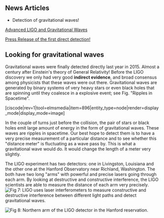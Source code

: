 ## News Articles

* Detection of gravitational waves!

<a href="http://www.newscientist.com/article/dn13579-gravitational-wave-detectors-to-get-major-upgrade.html?full=true&print=true" 
target="_blank">Advanced LIGO and Gravitational Waves</a>

<a href="https://www.ligo.caltech.edu/news/ligo20160211" target="_blank">Press Release of the first direct detection!</a>



## Looking for gravitational waves

Gravitational waves were finally detected directly last year in 2015. Almost a century after Einstein's theory of General Relativity! Before the LIGO discovery we only had very good **indirect evidence**, and broad consensus among physicists that these waves were out there. Gravitational waves are generated by binary systems of very heavy stars or even black holes that are spinning until they coalesce in a explosive event; see Fig. "Ripples in Spacetime".

[ciscode|rev=1|tool=elmsmedia|item=896|entity_type=node|render=display_mode|display_mode=image]

In the couple of turns just before the collision, the pair of stars or black holes emit large amount of energy in the form of gravitational waves. These waves are ripples in spacetime. Our best hope to detect them is to have a very precise measurement of a particular distance and to see whether this "distance meter" is fluctuating as a wave pass by. This is what a gravitational wave would do. It would change the length of a meter very slightly.

The LIGO experiment has two detectors: one in Livingston, Louisiana and the other one at the Hanford Observatory near Richland, Washington. The both have two long "arms" with powerful and precise lasers going through each arm. By looking at destructive and constructive interference, the LIGO scientists are able to measure the distance of each arm very precisely. 
![](https://online.science.psu.edu/sites/default/files/phys010/W14cosmo/450px-Ligo.svg_.png "Fig 7: LIGO uses laser interferometers to measure constructive and destructive interference between different light paths and detect gravitational waves.")

![](https://online.science.psu.edu/sites/default/files/phys010/W14cosmo/800px-Northern_leg_of_LIGO_interferometer_on_Hanford_Reservation.JPG "Fig 8: Northern arm of the LIGO detector in the Hanford reservation.")